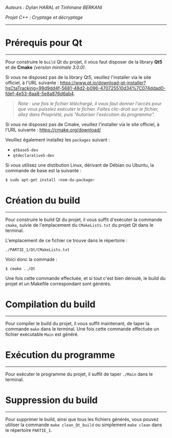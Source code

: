 *Auteurs : Dylan HARAL et Tinhinane BERKANI*

*Projet C++ : Cryptage et décryptage*

---

# Prérequis pour Qt
---
Pour construire le `build` Qt du projet, il vous faut disposer de la library **Qt5** et de **Cmake** *(version minimale 3.0.0)*.

Si vous ne disposez pas de la library Qt5, veuillez l'installer via le site officiel, à l'URL suivante :
https://www.qt.io/download-qt-installer?hsCtaTracking=99d9dd4f-5681-48d2-b096-470725510d34%7C074ddad0-fdef-4e53-8aa8-5e8a876d6ab4.
>*Ǹote : une fois le fichier téléchargé, il vous faut donner l'accès pour que vous puissiez exécuter le fichier.
>Faites clic-droit sur le fichier, allez dans Priopriété, puis "Autoriser l'exécution du programme".*

Si vous ne disposez pas de Cmake, veuillez l'installer via le site officiel, à l'URL suivante :
https://cmake.org/download/

Veuillez également installez les `packages` suivant :
 * `qtbase5-dev`
 * `qtdeclarative5-dev`
    
Si vous utilisez une distibution Linux, dérivant de Débian ou Ubuntu, la commande de base est la suivante :
```bash
$ sudo apt-get install <nom-du-package>
```

# Création du build
---
Pour construire le build Qt du projet, il vous suffit d'exécuter la commande `cmake`, suivie de l'emplacement du `CMakeLists.txt` du projet Qt dans le terminal.

L'emplacement de ce fichier ce trouve dans le répertoire :
```
./PARTIE_1/Qt/CMakeLists.txt
```
Voici donc la commade :
```
$ cmake ../Qt
```
Une fois cette commande effectuée, et si tout c'est bien déroulé, le build du projet et un Makefile correspondant sont générés.

# Compilation du build
---
Pour compiler le build du projet, il vous suffit maintenant, de taper la commande `make` dans le terminal. Une fois cette commande effectuée un fichier exécutable `Main` est généré.

# Exécution du programme
---
Pour exécuter le programme du projet, il suffit de taper `./Main` dans le terminal.

# Suppression du build
---
Pour supprimer le build, ainsi que tous les fichiers générés, vous pouvez utiliser la commande `make clean_Qt_build` ou simplement `make clean` dans le répertoire `PARTIE_1`.
